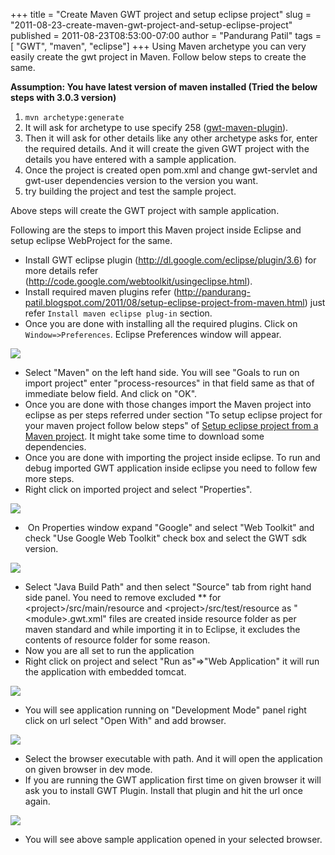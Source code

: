 +++
title = "Create Maven GWT project and setup eclipse project"
slug = "2011-08-23-create-maven-gwt-project-and-setup-eclipse-project"
published = 2011-08-23T08:53:00-07:00
author = "Pandurang Patil"
tags = [ "GWT", "maven", "eclipse"]
+++
Using Maven archetype you can very easily create the gwt project in Maven. Follow below steps to create the same.  
  
**Assumption: You have latest version of maven installed (Tried the below
steps with 3.0.3 version)**  

1.  `mvn archetype:generate`
2.  It will ask for archetype to use specify 258 ([gwt-maven-plugin](http://mojo.codehaus.org/gwt-maven-plugin/)).
3.  Then it will ask for other details like any other archetype asks for, enter the required details. And it will create the given GWT project with the details you have entered with a sample application.
4.  Once the project is created open pom.xml and change gwt-servlet and gwt-user dependencies version to the version you want.
5.  try building the project and test the sample project.

Above steps will create the GWT project with sample application.  
  
Following are the steps to import this Maven project inside Eclipse
and setup eclipse WebProject for the same.  

-   Install GWT eclipse plugin (http://dl.google.com/eclipse/plugin/3.6) for more details refer (http://code.google.com/webtoolkit/usingeclipse.html).
-   Install required maven plugins refer (http://pandurang-patil.blogspot.com/2011/08/setup-eclipse-project-from-maven.html) just refer `Install maven eclipse plug-in` section.
-   Once you are done with installing all the required plugins. Click on `Window=>Preferences`. Eclipse Preferences window will appear.

[![](../images/thumbnails/2011-08-23-create-maven-gwt-project-and-setup-eclipse-project-sec.jpg)](../images/2011-08-23-create-maven-gwt-project-and-setup-eclipse-project-sec.jpg)

  

-   Select "Maven" on the left hand side. You will see "Goals to run on
    import project" enter "process-resources" in that field same as that
    of immediate below field. And click on "OK".
-   Once you are done with those changes import the Maven project into
    eclipse as per steps referred under section "To setup eclipse
    project for your maven project follow below steps" of [Setup eclipse
    project from a Maven
    project](http://pandurang-patil.blogspot.com/2011/08/setup-eclipse-project-from-maven.html).
    It might take some time to download some dependencies.
-   Once you are done with importing the project inside eclipse. To run
    and debug imported GWT application inside eclipse you need to follow
    few more steps.
-   Right click on imported project and select "Properties".

[![](../images/thumbnails/2011-08-23-create-maven-gwt-project-and-setup-eclipse-project-third.jpg)](../images/2011-08-23-create-maven-gwt-project-and-setup-eclipse-project-third.jpg)

  

-    On Properties window expand "Google" and select "Web Toolkit" and
    check "Use Google Web Toolkit" check box and select the GWT sdk
    version.

[![](../images/thumbnails/2011-08-23-create-maven-gwt-project-and-setup-eclipse-project-forth.jpg)](../images/2011-08-23-create-maven-gwt-project-and-setup-eclipse-project-forth.jpg)

  

-   Select "Java Build Path" and then select "Source" tab from right
    hand side panel. You need to remove excluded \*\* for
    &lt;project&gt;/src/main/resource and
    &lt;project&gt;/src/test/resource as "&lt;module&gt;.gwt.xml" files
    are created inside resource folder as per maven standard and while
    importing it in to Eclipse, it excludes the contents of resource
    folder for some reason.
-   Now you are all set to run the application
-   Right click on project and select "Run as"=&gt;"Web Application" it
    will run the application with embedded tomcat.

[![](../images/thumbnails/2011-08-23-create-maven-gwt-project-and-setup-eclipse-project-fifth.jpg)](../images/2011-08-23-create-maven-gwt-project-and-setup-eclipse-project-fifth.jpg)

  

-   You will see application running on "Development Mode" panel right
    click on url select "Open With" and add browser. 

[![](../images/thumbnails/2011-08-23-create-maven-gwt-project-and-setup-eclipse-project-sixth.jpg)](../images/2011-08-23-create-maven-gwt-project-and-setup-eclipse-project-sixth.jpg)

  

-   Select the browser executable with path. And it will open the
    application on given browser in dev mode.
-   If you are running the GWT application first time on given browser
    it will ask you to install GWT Plugin. Install that plugin and hit
    the url once again.

[![](../images/thumbnails/2011-08-23-create-maven-gwt-project-and-setup-eclipse-project-seven.jpg)](../images/2011-08-23-create-maven-gwt-project-and-setup-eclipse-project-seven.jpg)

-   You will see above sample application opened in your selected
    browser.
